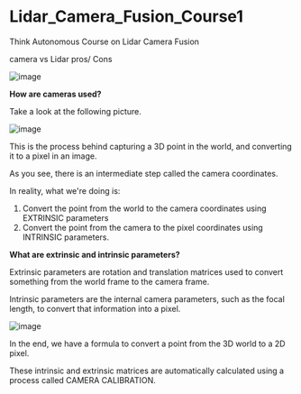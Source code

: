 # Lidar_Camera_Fusion_Course1

Think Autonomous Course on Lidar Camera Fusion


camera vs Lidar pros/ Cons

![image](https://github.com/user-attachments/assets/dd0150c9-a648-4390-9e3f-ad790e872ac4)

**How are cameras used?**

Take a look at the following picture.

![image](https://github.com/user-attachments/assets/9fb1eb18-b93f-4dba-8fd0-c9412dcd933c)


This is the process behind capturing a 3D point in the world, and converting it to a pixel in an image.

As you see, there is an intermediate step called the camera coordinates.

In reality, what we're doing is:
1) Convert the point from the world to the camera coordinates using EXTRINSIC parameters
2) Convert the point from the camera to the pixel coordinates using INTRINSIC parameters.

**What are extrinsic and intrinsic parameters?**

Extrinsic parameters are rotation and translation matrices used to convert something from the world frame to the camera frame.

Intrinsic parameters are the internal camera parameters, such as the focal length, to convert that information into a pixel.

![image](https://github.com/user-attachments/assets/01dd9240-14da-4d71-8990-a2a687915ff2)


In the end, we have a formula to convert a point from the 3D world to a 2D pixel.



These intrinsic and extrinsic matrices are automatically calculated using a process called CAMERA CALIBRATION.
